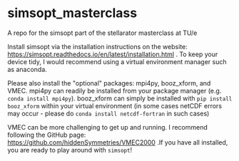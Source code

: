 # simsopt_masterclass
A repo for the simsopt part of the stellarator masterclass at TU/e

Install simsopt via the installation instructions on the website: https://simsopt.readthedocs.io/en/latest/installation.html .
To keep your device tidy, I would recommend using a virtual environment manager such as anaconda. 

Please also install the "optional" packages: mpi4py, booz_xform, and VMEC.
mpi4py can readily be installed from your package manager (e.g. ```conda install mpi4py```).
booz_xform can simply be installed with ```pip install booz_xform``` within your virtual environment (in some cases netCDF errors may occur - please do ```conda install netcdf-fortran``` in such cases)

VMEC can be more challenging to get up and running. I recommend following the GitHub page: https://github.com/hiddenSymmetries/VMEC2000 .If you have all installed, you are ready to play around with ```simsopt```!

